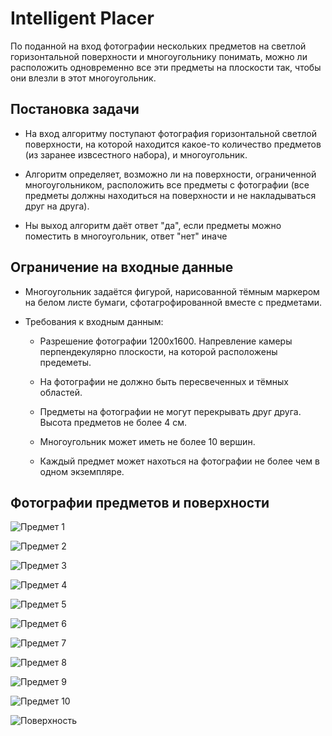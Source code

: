 # Intelligent Placer

По поданной на вход фотографии нескольких предметов на светлой горизонтальной поверхности и многоугольнику понимать, можно ли расположить одновременно все эти предметы на плоскости так, чтобы они влезли в этот многоугольник.

## Постановка задачи
* На вход алгоритму поступают фотография горизонтальной светлой поверхности, на которой находится какое-то количество предметов (из заранее извсестного набора), и многоугольник.

* Алгоритм определяет, возможно ли на поверхности, ограниченной многоугольником, расположить все предметы с фотографии (все предметы должны находиться на поверхности и не накладываться друг на друга).

* Ны выход алгоритм даёт ответ "да", если предметы можно поместить в многоугольник, ответ "нет" иначе

## Ограничение на входные данные
* Многоугольник задаётся фигурой, нарисованной тёмным маркером на белом листе бумаги, сфотагрофированной вместе с предметами.

* Требования к входным данным:
    * Разрешение фотографии 1200x1600. Напревление камеры перпендекулярно плоскости, на которой расположены предеметы.

    * На фотографии не должно быть пересвеченных и тёмных областей.

    * Предметы на фотографии не могут перекрывать друг друга.
    Высота предметов не более 4 см.

    * Многоугольник может иметь не более 10 вершин.

    * Каждый предмет может нахоться на фотографии не более чем в одном экземпляре.

## Фотографии предметов и поверхности
![Предмет 1](https://github.com/kirillkuks/sem_gap_big/blob/develop/images/objects/object1.jpg)

![Предмет 2](https://github.com/kirillkuks/sem_gap_big/blob/develop/images/objects/object2.jpg)

![Предмет 3](https://github.com/kirillkuks/sem_gap_big/blob/develop/images/objects/object3.jpg)

![Предмет 4](https://github.com/kirillkuks/sem_gap_big/blob/develop/images/objects/object4.jpg)

![Предмет 5](https://github.com/kirillkuks/sem_gap_big/blob/develop/images/objects/object5.jpg)

![Предмет 6](https://github.com/kirillkuks/sem_gap_big/blob/develop/images/objects/object6.jpg)

![Предмет 7](https://github.com/kirillkuks/sem_gap_big/blob/develop/images/objects/object7.jpg)

![Предмет 8](https://github.com/kirillkuks/sem_gap_big/blob/develop/images/objects/object8.jpg)

![Предмет 9](https://github.com/kirillkuks/sem_gap_big/blob/develop/images/objects/object9.jpg)

![Предмет 10](https://github.com/kirillkuks/sem_gap_big/blob/develop/images/objects/object10.jpg)

![Поверхность](https://github.com/kirillkuks/sem_gap_big/blob/develop/images/objects/surface.jpg)
